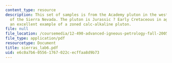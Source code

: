 ```yaml
---
content_type: resource
description: This set of samples is from the Academy pluton in the western foothills
  of the Sierra Nevada. The pluton is Jurassic ? Early Cretaceous in age and represents
  an excellent example of a zoned calc-alkaline pluton.
file: null
file_location: /coursemedia/12-490-advanced-igneous-petrology-fall-2005/e6c0a7b605561767022cecffaa8d9b73_sierras_lab6.pdf
file_type: application/pdf
resourcetype: Document
title: sierras_lab6.pdf
uid: e6c0a7b6-0556-1767-022c-ecffaa8d9b73
---
```

